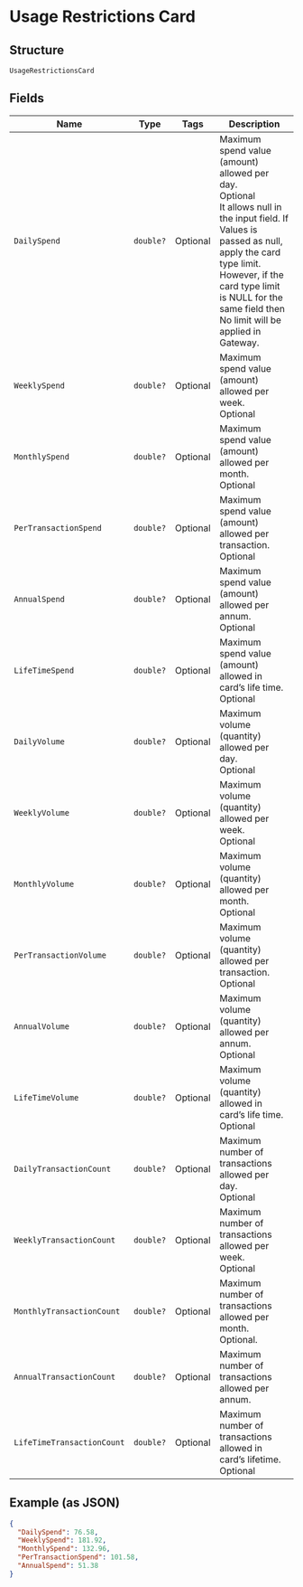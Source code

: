 
# Usage Restrictions Card

## Structure

`UsageRestrictionsCard`

## Fields

| Name | Type | Tags | Description |
|  --- | --- | --- | --- |
| `DailySpend` | `double?` | Optional | Maximum spend value (amount) allowed per day.<br>Optional<br>It allows null in the input field. If Values is passed as null, apply the card type limit. However, if the card type limit is NULL for the same field then No limit will be applied in Gateway. |
| `WeeklySpend` | `double?` | Optional | Maximum spend value (amount) allowed per week.<br>Optional |
| `MonthlySpend` | `double?` | Optional | Maximum spend value (amount) allowed per month.<br>Optional |
| `PerTransactionSpend` | `double?` | Optional | Maximum spend value (amount) allowed per transaction.<br>Optional |
| `AnnualSpend` | `double?` | Optional | Maximum spend value (amount) allowed per annum.<br>Optional |
| `LifeTimeSpend` | `double?` | Optional | Maximum spend value (amount) allowed in card’s life time.<br>Optional |
| `DailyVolume` | `double?` | Optional | Maximum volume (quantity) allowed per day.<br>Optional |
| `WeeklyVolume` | `double?` | Optional | Maximum volume (quantity) allowed per week.<br>Optional |
| `MonthlyVolume` | `double?` | Optional | Maximum volume (quantity) allowed per month.<br>Optional |
| `PerTransactionVolume` | `double?` | Optional | Maximum volume (quantity) allowed per transaction.<br>Optional |
| `AnnualVolume` | `double?` | Optional | Maximum volume (quantity) allowed per annum.<br>Optional |
| `LifeTimeVolume` | `double?` | Optional | Maximum volume (quantity) allowed in card’s life time.<br>Optional |
| `DailyTransactionCount` | `double?` | Optional | Maximum number of transactions allowed per day.<br>Optional |
| `WeeklyTransactionCount` | `double?` | Optional | Maximum number of transactions allowed per week.<br>Optional |
| `MonthlyTransactionCount` | `double?` | Optional | Maximum number of transactions allowed per month.<br>Optional. |
| `AnnualTransactionCount` | `double?` | Optional | Maximum number of transactions allowed per annum. |
| `LifeTimeTransactionCount` | `double?` | Optional | Maximum number of transactions allowed in card’s lifetime.<br>Optional |

## Example (as JSON)

```json
{
  "DailySpend": 76.58,
  "WeeklySpend": 181.92,
  "MonthlySpend": 132.96,
  "PerTransactionSpend": 101.58,
  "AnnualSpend": 51.38
}
```

